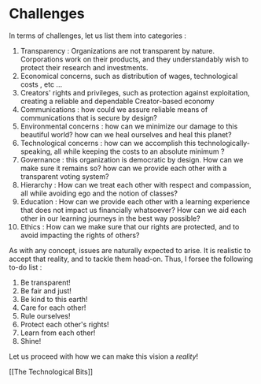 



# Challenges



In terms of challenges,  let us list them into categories : 



1. Transparency : Organizations are not transparent by nature. Corporations work on their products, and they understandably wish to protect their research and investments.
2. Economical concerns, such as distribution of wages, technological costs , etc ...
3. Creators' rights and privileges, such as protection against exploitation, creating a reliable and dependable Creator-based economy
4. Communications : how could we assure reliable means of communications that is secure by design?
5. Environmental concerns : how can we minimize our damage to this beautiful world? how can we heal ourselves and heal this planet?
6. Technological concerns : how can we accomplish this technologically-speaking, all while keeping the costs to an absolute minimum ?
7. Governance : this organization is democratic by design. How can we make sure it remains so? how can we provide each other with a transparent voting system? 
8. Hierarchy : How can we treat each other with respect and compassion, all while avoiding ego and the notion of classes?
9. Education : How can we provide each other with a learning experience that does not impact us financially whatsoever? How can we aid each other in our learning journeys in the best way possible? 
10. Ethics : How can we make sure that our rights are protected, and to avoid impacting the rights of others? 




As with any concept, issues are naturally expected to arise. It is realistic to accept that reality, and to tackle them head-on. Thus, I forsee the following to-do list : 


1. Be transparent! 
2. Be fair and just!
3. Be kind to this earth!
4. Care for each other!
5. Rule ourselves!
6. Protect each other's rights!
7. Learn from each other!
8. Shine!



Let us proceed with how we can make this vision a *reality*!



[[The Technological Bits]]


